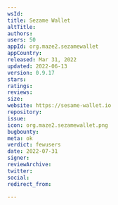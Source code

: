 ```yaml
---
wsId: 
title: Sezame Wallet
altTitle: 
authors: 
users: 50
appId: org.maze2.sezamewallet
appCountry: 
released: Mar 31, 2022
updated: 2022-06-13
version: 0.9.17
stars: 
ratings: 
reviews: 
size: 
website: https://sesame-wallet.io
repository: 
issue: 
icon: org.maze2.sezamewallet.png
bugbounty: 
meta: ok
verdict: fewusers
date: 2022-07-31
signer: 
reviewArchive: 
twitter: 
social: 
redirect_from: 

---
```


